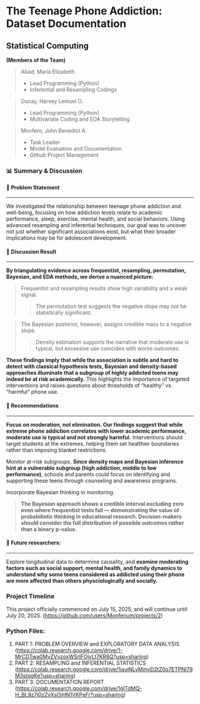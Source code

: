 # The Teenage Phone Addiction: Dataset Documentation

## Statistical Computing

**(Members of the Team)**

> Abad, Maria Elizabeth
>
> + Lead Programming (Python)
> + Inferential and Resampling Codings


> Ducay, Harvey Lemuel O.
>
> + Lead Programming (Python)
> + Multivariate Coding and EDA Storytelling

> Monfero, John Benedict A.
> + Task Leader
> + Model Evaluation and Documentation
> + Github Project Management

### 📊 Summary & Discussion

<h4>🔷 Problem Statement</h4><hr>

We investigated the relationship between teenage phone addiction and well-being, focusing on how addiction levels relate to academic performance, sleep, exercise, mental health, and social behaviors. Using advanced resampling and inferential techniques, our goal was to uncover not just whether significant associations exist, but what their broader implications may be for adolescent development.

<h4>🔷 Discussion Result</h4><hr>

**By triangulating evidence across frequentist, resampling, permutation, Bayesian, and EDA methods, we derive a nuanced picture:**

> Frequentist and resampling results show high variability and a weak signal.
> > The permutation test suggests the negative slope may not be statistically significant.

> The Bayesian posterior, however, assigns credible mass to a negative slope.
>> Density estimation supports the narrative that moderate use is typical, but excessive use coincides with worse outcomes.

**These findings imply that while the association is subtle and hard to detect with classical hypothesis tests, Bayesian and density-based approaches illuminate that a subgroup of highly addicted teens may indeed be at risk academically.** This highlights the importance of targeted interventions and raises questions about thresholds of “healthy” vs. “harmful” phone use.

<h4>🔷 Recommendations </h4><hr>


**Focus on moderation, not elimination.
Our findings suggest that while extreme phone addiction correlates with lower academic performance, moderate use is typical and not strongly harmful.** Interventions should target students at the extremes, helping them set healthier boundaries rather than imposing blanket restrictions.

Monitor at-risk subgroups.
**Since density maps and Bayesian inference hint at a vulnerable subgroup (high addiction, middle to low performance)**, schools and parents could focus on identifying and supporting these teens through counseling and awareness programs.

Incorporate Bayesian thinking in monitoring.

> **The Bayesian approach shows a credible interval excluding zero even where frequentist tests fail — demonstrating the value of probabilistic thinking in educational research. Decision-makers should consider the full distribution of possible outcomes rather than a binary p-value.**


<h4>🔷 Future researchers:</h4><hr>

Explore longitudinal data to determine causality, and **examine moderating factors such as social support, mental health, and family dynamics to understand why some teens considered as addicted using their phone are more affected than others physciologically and socially.**


### Project Timeline

This project officially commenced on July 15, 2025, and will continue until July 20, 2025. (https://github.com/users/Monferium/projects/2)


### Python Files: 
1. PART 1: PROBLEM OVERVIEW and EXPLORATORY DATA ANALYSIS (https://colab.research.google.com/drive/1-MrCDTwa0MvZVvzoxWSrlFOjvLt7KR8Q?usp=sharing)
2. PART 2: RESAMPLING and INFERENTIAL STATISTICS (https://colab.research.google.com/drive/1iaujNLyMmvD2tZ0o7ETPNI79M3stggKe?usp=sharing)
3. PART 3: DOCUMENTATION REPORT (https://colab.research.google.com/drive/1gITdMQ-H_BL9z7j0zZvXsOiHN1VKPeFr?usp=sharing)
